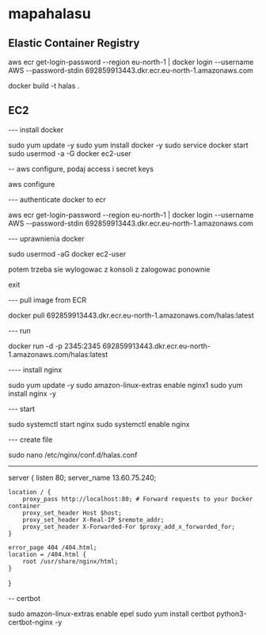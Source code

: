 # mapahalasu

## Elastic Container Registry

aws ecr get-login-password --region eu-north-1 | docker login --username AWS --password-stdin 692859913443.dkr.ecr.eu-north-1.amazonaws.com

docker build -t halas .


## EC2

--- install docker

sudo yum update -y
sudo yum install docker -y
sudo service docker start
sudo usermod -a -G docker ec2-user


-- aws configure, podaj access i secret keys

aws configure

--- authenticate docker to ecr



aws ecr get-login-password --region eu-north-1 | docker login --username AWS --password-stdin 692859913443.dkr.ecr.eu-north-1.amazonaws.com

--- uprawnienia docker

sudo usermod -aG docker ec2-user

potem trzeba sie wylogowac z konsoli z zalogowac ponownie

exit


--- pull image from ECR

docker pull 692859913443.dkr.ecr.eu-north-1.amazonaws.com/halas:latest

--- run 

docker run -d -p 2345:2345 692859913443.dkr.ecr.eu-north-1.amazonaws.com/halas:latest


---- install nginx

sudo yum update -y
sudo amazon-linux-extras enable nginx1
sudo yum install nginx -y


--- start

sudo systemctl start nginx
sudo systemctl enable nginx


--- create file

sudo nano /etc/nginx/conf.d/halas.conf

---

server {
    listen 80;
    server_name 13.60.75.240;

    location / {
        proxy_pass http://localhost:80; # Forward requests to your Docker container
        proxy_set_header Host $host;
        proxy_set_header X-Real-IP $remote_addr;
        proxy_set_header X-Forwarded-For $proxy_add_x_forwarded_for;
    }

    error_page 404 /404.html;
    location = /404.html {
        root /usr/share/nginx/html;
    }
}

-- certbot

sudo amazon-linux-extras enable epel
sudo yum install certbot python3-certbot-nginx -y